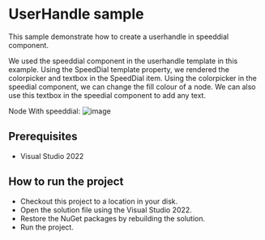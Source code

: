 # UserHandle sample

This sample demonstrate how to create a userhandle in speeddial component.

We used the speeddial component in the userhandle template in this example. Using the SpeedDial template property, we rendered the colorpicker and textbox in the SpeedDial item. Using the colorpicker in the speedial component, we can change the fill colour of a node. We can also use this textbox in the speedial component to add any text.



Node With speeddial:
![image](https://user-images.githubusercontent.com/77827252/202990695-b4bc2972-f6b3-4226-8580-d2067f24657a.png)


## Prerequisites

* Visual Studio 2022

## How to run the project

* Checkout this project to a location in your disk.
* Open the solution file using the Visual Studio 2022.
* Restore the NuGet packages by rebuilding the solution.
* Run the project.